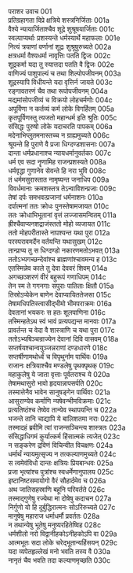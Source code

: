 पराशर उवाच	001  
प्रतिग्रहागता विप्रे क्षत्रिये शस्त्रनिर्जिताः	001a  
वैश्ये न्यायार्जिताश्चैव शूद्रे शुश्रूषयार्जिताः	001c  
स्वल्पाप्यर्थाः प्रशस्यन्ते धर्मस्यार्थे महाफलाः	001e  
नित्यं त्रयाणां वर्णानां शूद्रः शुश्रूषुरुच्यते	002a  
क्षत्रधर्मा वैश्यधर्मा नावृत्तिः पतति द्विजः	002c  
शूद्रकर्मा यदा तु स्यात्तदा पतति वै द्विजः	002e  
वाणिज्यं पाशुपाल्यं च तथा शिल्पोपजीवनम्	003a  
शूद्रस्यापि विधीयन्ते यदा वृत्तिर्न जायते	003c  
रङ्गावतरणं चैव तथा रूपोपजीवनम्	004a  
मद्यमांसोपजीव्यं च विक्रयो लोहचर्मणोः	004c  
अपूर्विणा न कर्तव्यं कर्म लोके विगर्हितम्	005a  
कृतपूर्विणस्तु त्यजतो महान्धर्म इति श्रुतिः	005c  
संसिद्धः पुरुषो लोके यदाचरति पापकम्	006a  
मदेनाभिप्लुतमनास्तच्च न ग्राह्यमुच्यते	006c  
श्रूयन्ते हि पुराणे वै प्रजा धिग्दण्डशासनाः	007a  
दान्ता धर्मप्रधानाश्च न्यायधर्मानुवर्तकाः	007c  
धर्म एव सदा नॄणामिह राजन्प्रशस्यते	008a  
धर्मवृद्धा गुणानेव सेवन्ते हि नरा भुवि	008c  
तं धर्ममसुरास्तात नामृष्यन्त जनाधिप	009a  
विवर्धमानाः क्रमशस्तत्र तेऽन्वाविशन्प्रजाः	009c  
तेषां दर्पः समभवत्प्रजानां धर्मनाशनः	010a  
दर्पात्मनां ततः क्रोधः पुनस्तेषामजायत	010c  
ततः क्रोधाभिभूतानां वृत्तं लज्जासमन्वितम्	011a  
ह्रीश्चैवाप्यनशद्राजंस्ततो मोहो व्यजायत	011c  
ततो मोहपरीतास्ते नापश्यन्त यथा पुरा	012a  
परस्परावमर्देन वर्तयन्ति यथासुखम्	012c  
तान्प्राप्य तु स धिग्दण्डो नकारणमतोऽभवत्	013a  
ततोऽभ्यगच्छन्देवांश्च ब्राह्मणांश्चावमन्य ह	013c  
एतस्मिन्नेव काले तु देवा देववरं शिवम्	014a  
अगच्छञ्शरणं वीरं बहुरूपं गणाधिपम्	014c  
तेन स्म ते गगनगाः सपुराः पातिताः क्षितौ	015a  
तिस्रोऽप्येकेन बाणेन देवाप्यायिततेजसा	015c  
तेषामधिपतिस्त्वासीद्भीमो भीमपराक्रमः	016a  
देवतानां भयकरः स हतः शूलपाणिना	016c  
तस्मिन्हतेऽथ स्वं भावं प्रत्यपद्यन्त मानवाः	017a  
प्रावर्तन्त च वेदा वै शास्त्राणि च यथा पुरा	017c  
ततोऽभ्यषिञ्चन्राज्येन देवानां दिवि वासवम्	018a  
सप्तर्षयश्चान्वयुञ्जन्नराणां दण्डधारणे	018c  
सप्तर्षीणामथोर्ध्वं च विपृथुर्नाम पार्थिवः	019a  
राजानः क्षत्रियाश्चैव मण्डलेषु पृथक्पृथक्	019c  
महाकुलेषु ये जाता वृत्ताः पूर्वतराश्च ये	020a  
तेषामथासुरो भावो हृदयान्नापसर्पति	020c  
तस्मात्तेनैव भावेन सानुषङ्गेन पार्थिवाः	021a  
आसुराण्येव कर्माणि न्यषेवन्भीमविक्रमाः	021c  
प्रत्यतिष्ठंश्च तेष्वेव तान्येव स्थापयन्ति च	022a  
भजन्ते तानि चाद्यापि ये बालिशतमा नराः	022c  
तस्मादहं ब्रवीमि त्वां राजन्सञ्चिन्त्य शास्त्रतः	023a  
संसिद्धाधिगमं कुर्यात्कर्म हिंसात्मकं त्यजेत्	023c  
न सङ्करेण द्रविणं विचिन्वीत विचक्षणः	024a  
धर्मार्थं न्यायमुत्सृज्य न तत्कल्याणमुच्यते	024c  
स त्वमेवंविधो दान्तः क्षत्रियः प्रियबान्धवः	025a  
प्रजा भृत्यांश्च पुत्रांश्च स्वधर्मेणानुपालय	025c  
इष्टानिष्टसमायोगो वैरं सौहार्दमेव च	026a  
अथ जातिसहस्राणि बहूनि परिवर्तते	026c  
तस्माद्गुणेषु रज्येथा मा दोषेषु कदाचन	027a  
निर्गुणो यो हि दुर्बुद्धिरात्मनः सोऽरिरुच्यते	027c  
मानुषेषु महाराज धर्माधर्मौ प्रवर्ततः	028a  
न तथान्येषु भूतेषु मनुष्यरहितेष्विह	028c  
धर्मशीलो नरो विद्वानीहकोऽनीहकोऽपि वा	029a  
आत्मभूतः सदा लोके चरेद्भूतान्यहिंसयन्	029c  
यदा व्यपेतहृल्लेखं मनो भवति तस्य वै	030a  
नानृतं चैव भवति तदा कल्याणमृच्छति	030c  

